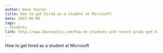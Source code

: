 ```yaml
---
author: Dave Voyles
title: How to get hired as a student at Microsoft
date: 2015-06-08
tags: 
- Students
link: http://www.davevoyles.com/how-do-students-and-recent-grads-get-hired-at-microsoft/
---
```


How to get hired as a student at Microsoft